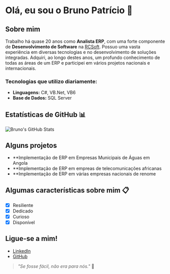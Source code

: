 # Olá, eu sou o Bruno Patrício 👋

## Sobre mim
Trabalho há quase 20 anos como **Analista ERP**, com uma forte componente de **Desenvolvimento de Software** na [RCSoft](www.rcsoft.pt).
Possuo uma vasta experiência em diversas tecnologias e no desenvolvimento de soluções integradas. 
Adquiri, ao longo destes anos, um profundo conhecimento de todas as áreas de um ERP e participei em vários projetos nacionais e internacionais.

### Tecnologias que utilizo diariamente:
- **Linguagens:** C#, VB.Net, VB6
- **Base de Dados:** SQL Server

## Estatísticas de GitHub 📊
![Bruno's GitHub Stats](https://github-readme-stats.vercel.app/api?username=bubbu78&show_icons=true&hide_title=true&count_private=true&hide=prs&theme=radical)

## Alguns projetos
- **Implementação de ERP em Empresas Municipais de Águas em Angola
- **Implementação de ERP em empreas de telecomunicações africanas
- **Implementação de ERP em várias empresas nacionais de renome

## Algumas características sobre mim 📋
- [x] Resiliente
- [x] Dedicado
- [x] Curioso
- [x] Disponível

## Ligue-se a mim!
- [LinkedIn](https://www.linkedin.com/in/bruno-patr%C3%ADcio-ab94283/)
- [GitHub](https://github.com/bubbu78)

> _"Se fosse fácil, não era para nós."_ 🚀
